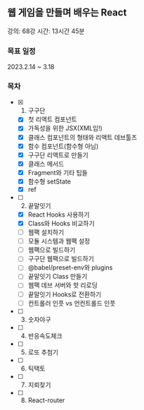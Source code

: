 ## 웹 게임을 만들며 배우는 React

강의: 68강
시간: 13시간 45분

### 목표 일정

2023.2.14 ~ 3.18

### 목차

- [x] 1. 구구단
  - [x] 첫 리액트 컴포넌트
  - [x] 가독성을 위한 JSX(XML임!)
  - [x] 클래스 컴포넌트의 형태와 리액트 데브툴즈
  - [x] 함수 컴포넌트(함수형 아님)
  - [x] 구구단 리액트로 만들기
  - [x] 클래스 메서드
  - [x] Fragment와 기타 팁들
  - [x] 함수형 setState
  - [x] ref
- [ ] 2. 끝말잇기
  - [x] React Hooks 사용하기
  - [x] Class와 Hooks 비교하기
  - [ ] 웹팩 설치하기
  - [ ] 모듈 시스템과 웹팩 설정
  - [ ] 웹팩으로 빌드하기
  - [ ] 구구단 웹팩으로 빌드하기
  - [ ] @babel/preset-env와 plugins
  - [ ] 끝말잇기 Class 만들기
  - [ ] 웹팩 데브 서버와 핫 리로딩
  - [ ] 끝말잇기 Hooks로 전환하기
  - [ ] 컨트롤러 인풋 vs 언컨트롤드 인풋
- [ ] 3. 숫자야구
- [ ] 4. 반응속도체크
- [ ] 5. 로또 추첨기
- [ ] 6. 틱택토
- [ ] 7. 지뢰찾기
- [ ] 8. React-router
